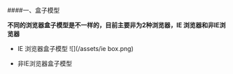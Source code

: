 

####一、盒子模型 

**不同的浏览器盒子模型是不一样的，目前主要非为2种浏览器，IE 浏览器和非IE浏览器**

- IE 浏览器盒子模型
![](/assets/ie box.png)


- 非IE浏览器盒子模型